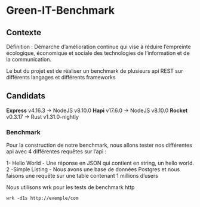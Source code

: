 # Green-IT-Benchmark

## Contexte 

Définition : Démarche d’amélioration continue qui vise à réduire l’empreinte écologique, économique et sociale des technologies de l’information et de la communication.

Le but du projet est de réaliser un benchmark de plusieurs api REST sur différents langages et différents frameworks

## Candidats

**Express** v4.16.3 -> NodeJS v8.10.0
**Hapi** v17.6.0 -> NodeJS v8.10.0
**Rocket** v0.3.17 -> Rust v1.31.0-nightly

### Benchmark

Pour la construction de notre benchmark, nous allons tester nos différentes api avec 4 différentes requêtes sur l’api :

1- Hello World - Une réponse en JSON qui contient en string, un hello world.
2 -Simple Listing - Nous avons une base de données Postgres et nous faisons une requête sur une table contenant 1 millions d’users

Nous utilisons wrk pour les tests de benchmark http

`wrk -d1s http://exemple/com`

